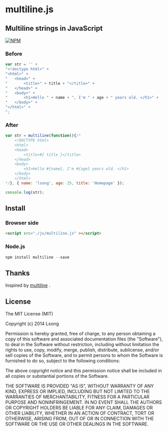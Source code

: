 # multiline.js

## Multiline strings in JavaScript

[![NPM](https://nodei.co/npm/multiline.js.png)](https://nodei.co/npm/multiline.js/)

### Before

```js
var str = '' +
"<!doctype html>" +
"<html>" +
"	<head>" +
"		<title>" + title + "</title>" +
"	</head>" +
"	<body>" +
"		<h1>Hello " + name + ", I'm " + age + " years old. </h1>" +
"	</body>" +
"</html>" +
";
```

### After

```js
var str = multiline(function(){/*
	<!DOCTYPE html>
	<html>
	<head>
		<title>#{ title }</title>
	</head>
	<body>
		<h1>Hello #{name}, I'm #{age} years old. </h1>
	</body>
	</html>
*/}, { name: 'lsong', age: 25, title: 'Homepage' });

console.log(str);
```

## Install

### Browser side

```html
<script src="./js/multiline.js" ></script>
```

### Node.js

```js
npm install multiline --save
```

## Thanks

Inspired by [multiline](https://github.com/sindresorhus/multiline) .

## License

The MIT License (MIT)

Copyright (c) 2014 Lsong

Permission is hereby granted, free of charge, to any person obtaining a copy
of this software and associated documentation files (the "Software"), to deal
in the Software without restriction, including without limitation the rights
to use, copy, modify, merge, publish, distribute, sublicense, and/or sell
copies of the Software, and to permit persons to whom the Software is
furnished to do so, subject to the following conditions:

The above copyright notice and this permission notice shall be included in all
copies or substantial portions of the Software.

THE SOFTWARE IS PROVIDED "AS IS", WITHOUT WARRANTY OF ANY KIND, EXPRESS OR
IMPLIED, INCLUDING BUT NOT LIMITED TO THE WARRANTIES OF MERCHANTABILITY,
FITNESS FOR A PARTICULAR PURPOSE AND NONINFRINGEMENT. IN NO EVENT SHALL THE
AUTHORS OR COPYRIGHT HOLDERS BE LIABLE FOR ANY CLAIM, DAMAGES OR OTHER
LIABILITY, WHETHER IN AN ACTION OF CONTRACT, TORT OR OTHERWISE, ARISING FROM,
OUT OF OR IN CONNECTION WITH THE SOFTWARE OR THE USE OR OTHER DEALINGS IN THE
SOFTWARE.
